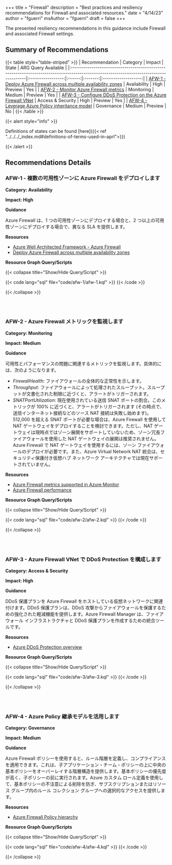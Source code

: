 +++
title = "Firewall"
description = "Best practices and resiliency recommendations for Firewall and associated resources."
date = "4/14/23"
author = "fguerri"
msAuthor = "fguerri"
draft = false
+++

The presented resiliency recommendations in this guidance include Firewall and associated Firewall settings.

## Summary of Recommendations

{{< table style="table-striped" >}}
| Recommendation | Category | Impact | State | ARG Query Available |
|:--------------------------------------------------------------------------------------------------------------------------------------|:-----------------:|:------:|:-------:|:-------------------:|
| [AFW-1 - Deploy Azure Firewall across multiple availability zones](#afw-1---deploy-azure-firewall-across-multiple-availability-zones) | Availability | High | Preview | Yes |
| [AFW-2 - Monitor Azure Firewall metrics](#afw-2---monitor-azure-firewall-metrics) | Monitoring | Medium | Preview | Yes |
| [AFW-3 - Configure DDoS Protection on the Azure Firewall VNet](#afw-3---configure-ddos-protection-on-the-azure-firewall-vnet) | Access & Security | High | Preview | Yes |
| [AFW-4 - Leverage Azure Policy inheritance model](#afw-4---leverage-azure-policy-inheritance-model) | Governance | Medium | Preview | No |
{{< /table >}}

{{< alert style="info" >}}

Definitions of states can be found [here]({{< ref "../../../_index.md#definitions-of-terms-used-in-aprl">}})

{{< /alert >}}

## Recommendations Details

### AFW-1 - 複数の可用性ゾーンに Azure Firewall をデプロイします

**Category: Availability**

**Impact: High**

**Guidance**

Azure Firewall は、1 つの可用性ゾーンにデプロイする場合と、2 つ以上の可用性ゾーンにデプロイする場合で、異なる SLA を提供します。

**Resources**

- [Azure Well Architected Framework - Azure Firewall](https://learn.microsoft.com/ja-jp/azure/architecture/framework/services/networking/azure-firewall)
- [Deploy Azure Firewall across multiple availability zones](https://learn.microsoft.com/ja-jp/azure/firewall/deploy-availability-zone-powershell)

**Resource Graph Query/Scripts**

{{< collapse title="Show/Hide Query/Script" >}}

{{< code lang="sql" file="code/afw-1/afw-1.kql" >}} {{< /code >}}

{{< /collapse >}}

<br><br>

### AFW-2 - Azure Firewall メトリックを監視します

**Category: Monitoring**

**Impact: Medium**

**Guidance**

可用性とパフォーマンスの問題に関連するメトリックを監視します。具体的には、次のようになります。

- _FirewallHealth_: ファイアウォールの全体的な正常性を示します。
- _Throughput_: ファイアウォールによって処理されたスループット。スループットが文書化された制限に近づくと、アラートがトリガーされます。
- _SNATPortUtilization_: 現在使用されている送信 SNAT ポートの割合。このメトリックが 100% に近づくと、アラートがトリガーされます (その時点で、送信インターネット接続などのソース NAT 接続は失敗し始めます)。512,000 を超える SNAT ポートが必要な場合は、Azure Firewall を使用して NAT ゲートウェイをデプロイすることを検討できます。ただし、NAT ゲートウェイは現時点ではゾーン展開をサポートしていないため、ゾーン冗長ファイアウォールを使用した NAT ゲートウェイの展開は推奨されません。Azure Firewall で NAT ゲートウェイを使用するには、ゾーン ファイアウォールのデプロイが必要です。また、Azure Virtual Network NAT 統合は、セキュリティ保護付き仮想ハブ ネットワーク アーキテクチャでは現在サポートされていません。

**Resources**

- [Azure Firewall metrics supported in Azure Monitor](https://learn.microsoft.com/ja-jp/azure/azure-monitor/essentials/metrics-supported#microsoftnetworkazurefirewalls)
- [Azure Firewall performance](https://learn.microsoft.com/ja-jp/azure/firewall/firewall-performance)

**Resource Graph Query/Scripts**

{{< collapse title="Show/Hide Query/Script" >}}

{{< code lang="sql" file="code/afw-2/afw-2.kql" >}} {{< /code >}}

{{< /collapse >}}

<br><br>

### AFW-3 - Azure Firewall VNet で DDoS Protection を構成します

**Category: Access & Security**

**Impact: High**

**Guidance**

DDoS 保護プランを Azure Firewall をホストしている仮想ネットワークに関連付けます。DDoS 保護プランは、DDoS 攻撃からファイアウォールを保護するための強化された軽減機能を提供します。Azure Firewall Manager は、ファイアウォール インフラストラクチャと DDoS 保護プランを作成するための統合ツールです。

**Resources**

- [Azure DDoS Protection overview](https://learn.microsoft.com/ja-jp/azure/ddos-protection/ddos-protection-overview)

**Resource Graph Query/Scripts**

{{< collapse title="Show/Hide Query/Script" >}}

{{< code lang="sql" file="code/afw-3/afw-3.kql" >}} {{< /code >}}

{{< /collapse >}}

<br><br>

### AFW-4 - Azure Policy 継承モデルを活用します

**Category: Governance**

**Impact: Medium**

**Guidance**

Azure Firewall ポリシーを使用すると、ルール階層を定義し、コンプライアンスを適用できます。これは、子アプリケーション・チーム・ポリシーの上に中央の基本ポリシーをオーバーレイする階層構造を提供します。基本ポリシーの優先度が高く、子ポリシーの前に実行されます。Azure カスタム ロール定義を使用して、基本ポリシーの不注意による削除を防ぎ、サブスクリプションまたはリソース グループ内のルール コレクション グループへの選択的なアクセスを提供します。

**Resources**

- [Azure Firewall Policy hierarchy](https://learn.microsoft.com/ja-jp/azure/firewall-manager/rule-hierarchy)

**Resource Graph Query/Scripts**

{{< collapse title="Show/Hide Query/Script" >}}

{{< code lang="sql" file="code/afw-4/afw-4.kql" >}} {{< /code >}}

{{< /collapse >}}

<br><br>
